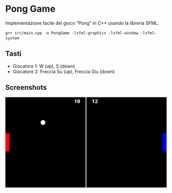 # Pong Game
Implementazione facile del gioco "Pong" in C++ usando la libreria SFML.

```
g++ src/main.cpp -o PongGame -lsfml-graphics -lsfml-window -lsfml-system
```

## Tasti
- Giocatore 1: W (up), S (down)
- Giocatore 2: Freccia Su (up), Freccia Giu (down)

## Screenshots
![Screenshot](screenshot/2023-04-07-094922_1366x768_scrot.png)
